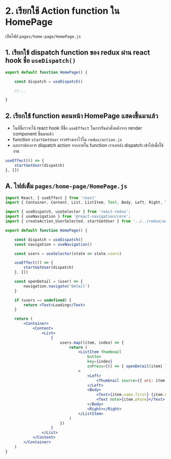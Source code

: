 
# 2. เรียกใช้ Action function ใน HomePage 

เปิดไฟล์ `pages/home-page/HomePage.js`

## 1. เรียกใช้ dispatch function ของ redux ผ่าน react hook ชื่อ `useDispatch()`

```js
export default function HomePage() {

    const dispatch = useDispatch()

    //...

}
```

## 2. เรียกใช้ function ตอนหน้า HomePage แสดงขึ้นมาแล้ว 

- ในที่นี้เราจะใช้ react hook ที่ชื่อ `useEffect` ในการรันคำสั่งหลังจาก render component ขึ้นมาแล้ว
- function `startGetUser` เราสร้างเอาไว้ใน `redux/action.js`
- และเราต้องการ dispatch action จากภายใน function เราเลยส่ง dispatch เข้าไปเพื่อใช้งาน

```js
useEffect(() => {
    startGetUser(dispatch)
}, [])
```

## A. ไฟล์เต็ม `pages/home-page/HomePage.js`

```jsx
import React, { useEffect } from 'react'
import { Container, Content, List, ListItem, Text, Body, Left, Right, Thumbnail } from 'native-base';

import { useDispatch, useSelector } from 'react-redux';
import { useNavigation } from '@react-navigation/core';
import { createAction_UserSelected, startGetUser } from '../../redux/actions';

export default function HomePage() {

    const dispatch = useDispatch()
    const navigation = useNavigation()

    const users = useSelector(state => state.users)

    useEffect(() => {
        startGetUser(dispatch)
    }, [])

    const openDetail = (user) => {
        navigation.navigate('Detail')
    }

    if (users == undefined) {
        return <Text>Loading</Text>
    }

    return (
        <Container>
            <Content>
                <List>
                    {
                        users.map((item, index) => {
                            return (
                                <ListItem thumbnail
                                    button
                                    key={index}
                                    onPress={() => { openDetail(item) }}
                                >
                                    <Left>
                                        <Thumbnail source={{ uri: item.picture.thumbnail }} />
                                    </Left>
                                    <Body>
                                        <Text>{item.name.first} {item.name.last}</Text>
                                        <Text note>{item.phone}</Text>
                                    </Body>
                                    <Right></Right>
                                </ListItem>
                            )
                        })
                    }
                </List>
            </Content>
        </Container>
    )
}

```